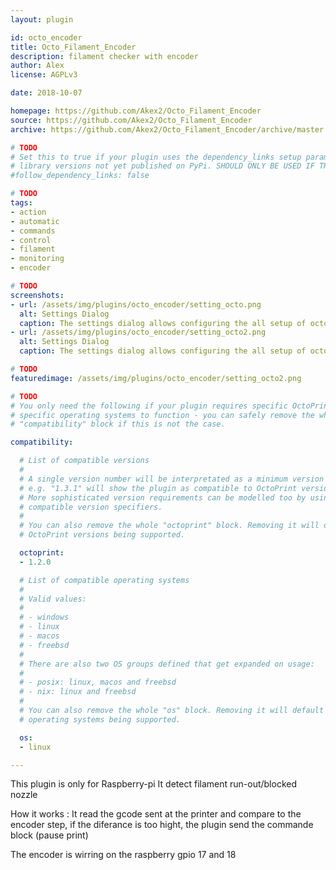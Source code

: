 ```yaml
---
layout: plugin

id: octo_encoder
title: Octo_Filament_Encoder
description: filament checker with encoder
author: Alex
license: AGPLv3

date: 2018-10-07

homepage: https://github.com/Akex2/Octo_Filament_Encoder
source: https://github.com/Akex2/Octo_Filament_Encoder
archive: https://github.com/Akex2/Octo_Filament_Encoder/archive/master.zip

# TODO
# Set this to true if your plugin uses the dependency_links setup parameter to include
# library versions not yet published on PyPi. SHOULD ONLY BE USED IF THERE IS NO OTHER OPTION!
#follow_dependency_links: false

# TODO
tags:
- action
- automatic
- commands
- control
- filament
- monitoring
- encoder

# TODO
screenshots:
- url: /assets/img/plugins/octo_encoder/setting_octo.png
  alt: Settings Dialog
  caption: The settings dialog allows configuring the all setup of octo encoder
- url: /assets/img/plugins/octo_encoder/setting_octo2.png
  alt: Settings Dialog
  caption: The settings dialog allows configuring the all setup of octo encoder

# TODO
featuredimage: /assets/img/plugins/octo_encoder/setting_octo2.png

# TODO
# You only need the following if your plugin requires specific OctoPrint versions or
# specific operating systems to function - you can safely remove the whole
# "compatibility" block if this is not the case.

compatibility:

  # List of compatible versions
  #
  # A single version number will be interpretated as a minimum version requirement,
  # e.g. "1.3.1" will show the plugin as compatible to OctoPrint versions 1.3.1 and up.
  # More sophisticated version requirements can be modelled too by using PEP440
  # compatible version specifiers.
  #
  # You can also remove the whole "octoprint" block. Removing it will default to all
  # OctoPrint versions being supported.

  octoprint:
  - 1.2.0

  # List of compatible operating systems
  #
  # Valid values:
  #
  # - windows
  # - linux
  # - macos
  # - freebsd
  #
  # There are also two OS groups defined that get expanded on usage:
  #
  # - posix: linux, macos and freebsd
  # - nix: linux and freebsd
  #
  # You can also remove the whole "os" block. Removing it will default to all
  # operating systems being supported.

  os:
  - linux

---
```


This plugin is only for Raspberry-pi
It detect filament run-out/blocked nozzle

How it works :
It read the gcode sent at the printer and compare to the encoder step, if the diferance is too hight, the plugin send the commande block (pause print)

The encoder is wirring on the raspberry gpio 17 and 18
